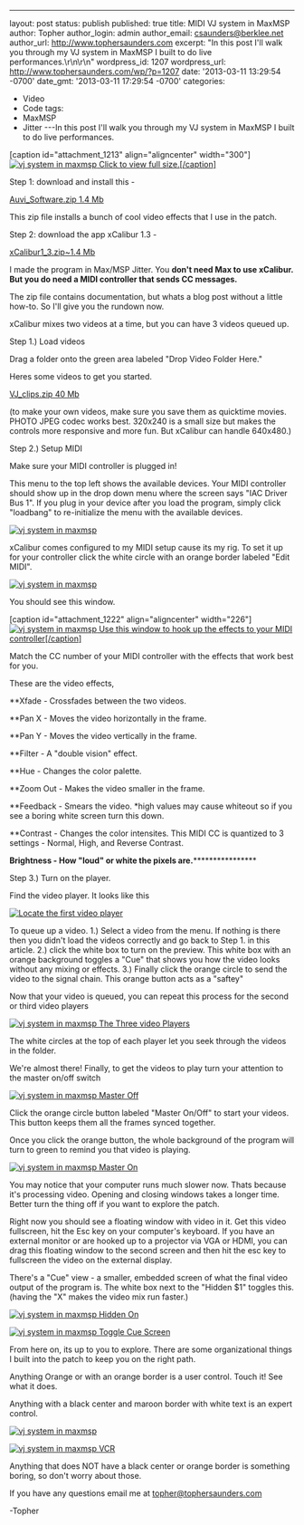 ---
layout: post
status: publish
published: true
title: MIDI VJ system in MaxMSP
author: Topher
author_login: admin
author_email: csaunders@berklee.net
author_url: http://www.tophersaunders.com
excerpt: "In this post I'll walk you through my VJ system in MaxMSP I built to do
  live performances.\r\n\r\n"
wordpress_id: 1207
wordpress_url: http://www.tophersaunders.com/wp/?p=1207
date: '2013-03-11 13:29:54 -0700'
date_gmt: '2013-03-11 17:29:54 -0700'
categories:
- Video
- Code
tags:
- MaxMSP
- Jitter
---In this post I'll walk you through my VJ system in MaxMSP I built to do live performances.

[]()[]()

[caption id="attachment_1213" align="aligncenter" width="300"]
[![vj system in maxmsp](http://www.tophersaunders.com/wp/wp-content/uploads/2013/03/xcal1-300x177.png) Click to view full size.[/caption]](http://www.tophersaunders.com/wp/wp-content/uploads/2013/03/xcal1.png)

Step 1: download and install this -

[Auvi_Software.zip 1.4 Mb](http://auv-i.com/Auvi_Software.zip)

This zip file installs a bunch of cool video effects that I use in the patch.

Step 2: download the app xCalibur 1.3 -

[xCalibur1_3.zip~1.4 Mb](http://www.tophersaunders.com/VJ/xcalibur1_3.app.zip)

I made the program in Max/MSP Jitter. You 
**don't need Max to use xCalibur. But you do need a MIDI controller that sends CC messages.**

The zip file contains documentation, but whats a blog post without a little how-to. So I'll give you the rundown now.

xCalibur mixes two videos at a time, but you can have 3 videos queued up.

Step 1.) Load videos


Drag a folder onto the green area labeled "Drop Video Folder Here."

Heres some videos to get you started.

[VJ_clips.zip 40 Mb](http://www.tophersaunders.com/VJ/Vj_clips.zip)

(to make your own videos, make sure you save them as quicktime movies. PHOTO JPEG codec works best. 320x240 is a small size but makes the controls more responsive and more fun. But xCalibur can handle 640x480.)

Step 2.) Setup MIDI

Make sure your MIDI controller is plugged in!

This menu to the top left shows the available devices. Your MIDI controller should show up in the drop down menu where the screen says "IAC Driver Bus 1". If you plug in your device after you load the program, simply click "loadbang" to re-initialize the menu with the available devices.

[![vj system in maxmsp](http://www.tophersaunders.com/wp/wp-content/uploads/2013/03/midinn-300x43.png)](http://www.tophersaunders.com/wp/wp-content/uploads/2013/03/midinn.png)

xCalibur comes configured to my MIDI setup cause its my rig. To set it up for your controller click the white circle with an orange border labeled "Edit MIDI".

[![vj system in maxmsp](http://www.tophersaunders.com/wp/wp-content/uploads/2013/03/editmidi.png)](http://www.tophersaunders.com/wp/wp-content/uploads/2013/03/editmidi.png)

You should see this window.

[caption id="attachment_1222" align="aligncenter" width="226"]
[![vj system in maxmsp](http://www.tophersaunders.com/wp/wp-content/uploads/2013/03/editmidisetup.png) Use this window to hook up the effects to your MIDI controller[/caption]](http://www.tophersaunders.com/wp/wp-content/uploads/2013/03/editmidisetup.png)

Match the CC number of your MIDI controller with the effects that work best for you.

These are the video effects,

**Xfade - Crossfades between the two videos.



**Pan X - Moves the video horizontally in the frame.



**Pan Y - Moves the video vertically in the frame.



**Filter - A "double vision" effect.



**Hue - Changes the color palette.



**Zoom Out - Makes the video smaller in the frame.



**Feedback - Smears the video. *high values may cause whiteout so if you see a boring white screen turn this down.



**Contrast - Changes the color intensites. This MIDI CC is quantized to 3 settings - Normal, High, and Reverse Contrast.



**Brightness - How "loud" or white the pixels are.******************

Step 3.) Turn on the player.

Find the video player. It looks like this

[![Locate the first video player](http://www.tophersaunders.com/wp/wp-content/uploads/2013/03/Screen-Shot-2013-03-11-at-12.01.52-PM.png)](http://www.tophersaunders.com/wp/wp-content/uploads/2013/03/Screen-Shot-2013-03-11-at-12.01.52-PM.png)

To queue up a video. 1.) Select a video from the menu. If nothing is there then you didn't load the videos correctly and go back to Step 1. in this article. 2.) click the white box to turn on the preview. This white box with an orange background toggles a "Cue" that shows you how the video looks without any mixing or effects. 3.) Finally click the orange circle to send the video to the signal chain. This orange button acts as a "saftey"

Now that your video is queued, you can repeat this process for the second or third video players

[![vj system in maxmsp The Three video Players](http://www.tophersaunders.com/wp/wp-content/uploads/2013/03/Screen-Shot-2013-03-11-at-12.06.24-PM-300x90.png)](http://www.tophersaunders.com/wp/wp-content/uploads/2013/03/Screen-Shot-2013-03-11-at-12.06.24-PM.png)

The white circles at the top of each player let you seek through the videos in the folder.

We're almost there! Finally, to get the videos to play turn your attention to the master on/off switch

[![vj system in maxmsp Master Off](http://www.tophersaunders.com/wp/wp-content/uploads/2013/03/Screen-Shot-2013-03-11-at-12.08.33-PM.png)](http://www.tophersaunders.com/wp/wp-content/uploads/2013/03/Screen-Shot-2013-03-11-at-12.08.33-PM.png)

Click the orange circle button labeled "Master On/Off" to start your videos. This button keeps them all the frames synced together.

Once you click the orange button, the whole background of the program will turn to green to remind you that video is playing.

[![vj system in maxmsp Master On](http://www.tophersaunders.com/wp/wp-content/uploads/2013/03/Screen-Shot-2013-03-11-at-12.10.44-PM.png)](http://www.tophersaunders.com/wp/wp-content/uploads/2013/03/Screen-Shot-2013-03-11-at-12.10.44-PM.png)

You may notice that your computer runs much slower now. Thats because it's processing video. Opening and closing windows takes a longer time. Better turn the thing off if you want to explore the patch.

Right now you should see a floating window with video in it. Get this video fullscreen, hit the Esc key on your computer's keyboard. If you have an external monitor or are hooked up to a projector via VGA or HDMI, you can drag this floating window to the second screen and then hit the esc key to fullscreen the video on the external display.

There's a "Cue" view - a smaller, embedded screen of what the final video output of the program is. The white box next to the "Hidden $1" toggles this. (having the "X" makes the video mix run faster.)

[![ vj system in maxmsp Hidden On](http://www.tophersaunders.com/wp/wp-content/uploads/2013/03/Screen-Shot-2013-03-11-at-12.23.18-PM-300x118.png)](http://www.tophersaunders.com/wp/wp-content/uploads/2013/03/Screen-Shot-2013-03-11-at-12.23.18-PM.png)

[![ vj system in maxmsp Toggle Cue Screen](http://www.tophersaunders.com/wp/wp-content/uploads/2013/03/Screen-Shot-2013-03-11-at-12.17.22-PM-300x123.png)](http://www.tophersaunders.com/wp/wp-content/uploads/2013/03/Screen-Shot-2013-03-11-at-12.17.22-PM.png)

From here on, its up to you to explore. There are some organizational things I built into the patch to keep you on the right path.

Anything Orange or with an orange border is a user control. Touch it! See what it does.

Anything with a black center and maroon border with white text is an expert control.

[![vj system in maxmsp ](http://www.tophersaunders.com/wp/wp-content/uploads/2013/03/Screen-Shot-2013-03-11-at-1.14.25-PM.png)](http://www.tophersaunders.com/wp/wp-content/uploads/2013/03/Screen-Shot-2013-03-11-at-1.14.25-PM.png)

[![vj system in maxmsp  VCR](http://www.tophersaunders.com/wp/wp-content/uploads/2013/03/Screen-Shot-2013-03-11-at-1.15.04-PM.png)](http://www.tophersaunders.com/wp/wp-content/uploads/2013/03/Screen-Shot-2013-03-11-at-1.15.04-PM.png)

Anything that does NOT have a black center or orange border is something boring, so don't worry about those.

If you have any questions email me at 
[topher@tophersaunders.com](mailto:topher@tophersaunders.com)

-Topher
